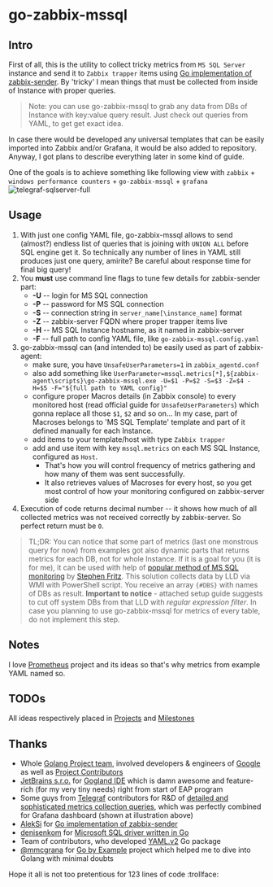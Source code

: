 # go-zabbix-mssql

## Intro

First of all, this is the utility to collect tricky metrics from `MS SQL Server` instance and send it to `Zabbix trapper` items using [Go implementation of zabbix-sender](https://github.com/AlekSi/zabbix-sender). By 'tricky' I mean things that must be collected from inside of Instance with proper queries.

> Note: you can use go-zabbix-mssql to grab any data from DBs of Instance with key:value query result. Just check out queries from YAML, to get get exact idea.

In case there would be developed any universal templates that can be easily imported into Zabbix and/or Grafana, it would be also added to repository. Anyway, I got plans to describe everything later in some kind of guide.

One of the goals is to achieve something like following view with `zabbix` + `windows performance counters` + `go-zabbix-mssql` + `grafana`
![telegraf-sqlserver-full](https://cloud.githubusercontent.com/assets/16494280/12591426/fa2b17b4-c467-11e5-9c00-929f4c4aea57.png)

## Usage

1. With just one config YAML file, go-zabbix-mssql allows to send (almost?) endless list of queries that is joining with `UNION ALL` before SQL engine get it. So technically any number of lines in YAML still produces just one query, amirite? Be careful about response time for final big query!
1. You **must** use command line flags to tune few details for zabbix-sender part:
    * **-U** -- login for MS SQL connection
    * **-P** -- password for MS SQL connection
    * **-S** -- connection string in `server_name[\instance_name]` format
    * **-Z** -- zabbix-server FQDN where proper trapper items live
    * **-H** -- MS SQL Instance hostname, as it named in zabbix-server
    * **-F** -- full path to config YAML file, like `go-zabbix-mssql.config.yaml`
1. go-zabbix-mssql can (and intended to) be easily used as part of zabbix-agent:
    * make sure, you have `UnsafeUserParameters=1` in `zabbix_agentd.conf`
    * also add something like `UserParameter=mssql.metrics[*],${zabbix-agent\scripts}\go-zabbix-mssql.exe -U=$1 -P=$2 -S=$3 -Z=$4 -H=$5 -F="${full path to YAML config}"`
    * configure proper Macros details (in Zabbix console) to every monitored host (read official guide for `UnsafeUserParameters`) which gonna replace all those `$1`, `$2` and so on... In my case, part of Macroses belongs to 'MS SQL Template' template and part of it defined manually for each Instance.
    * add items to your template/host with type `Zabbix trapper`
    * add and use item with key `mssql.metrics` on each MS SQL Instance, configured as `Host`.
         * That's how you will control frequency of metrics gathering and how many of them was sent successfully.
         * It also retrieves values of Macroses for every host, so you get most control of how your monitoring configured on zabbix-server side 
1. Execution of code returns decimal number -- it shows how much of all collected metrics was not received correctly by zabbix-server. So perfect return must be `0`.

> TL;DR: You can notice that some part of metrics (last one monstrous query for now) from examples got also dynamic parts that returns metrics for each DB, not for whole Instance. If it is a goal for you (it is for me), it can be used with help of [popular method of MS SQL monitoring](https://share.zabbix.com/databases/microsoft-sql-server/template-app-ms-sql-default-installation-lld) by [Stephen Fritz](https://share.zabbix.com/owner/g_111769865974589121086). This solution collects data by LLD via WMI with PowerShell script. You receive an array `{#DBS}` with names of DBs as result. **Important to notice** - attached setup guide suggests to cut off system DBs from that LLD with *regular expression filter*. In case you planning to use go-zabbix-mssql for metrics of every table, do not implement this step.    

## Notes

I love [Prometheus](https://github.com/prometheus/prometheus) project and its ideas so that's why metrics from example YAML named so.

## TODOs

All ideas respectively placed in [Projects](https://github.com/khannz/go-zabbix-mssql/projects) and [Milestones](https://github.com/khannz/go-zabbix-mssql/milestones)

## Thanks

- Whole [Golang Project team](https://golang.org/project/), involved developers & engineers of [Google](https://google.com) as well as [Project Contributors](https://golang.org/CONTRIBUTORS)
- [JetBrains s.r.o.](https://www.jetbrains.com) for [Gogland IDE](https://www.jetbrains.com/go/) which is damn awesome and feature-rich (for my very tiny needs) right from start of EAP program
- Some guys from [Telegraf](https://github.com/influxdata/telegraf) contributors for R&D of [detailed and sophisticated metrics collection queries](https://github.com/influxdata/telegraf/blob/master/plugins/inputs/sqlserver/sqlserver.go#L191), which was perfectly combined for Grafana dashboard (shown at illustration above)
- [AlekSi](https://github.com/AlekSi) for [Go implementation of zabbix-sender](https://github.com/AlekSi/zabbix-sender)
- [denisenkom](https://github.com/denisenkom) for [Microsoft SQL driver written in Go](https://github.com/denisenkom/go-mssqldb)
- Team of contributors, who developed [YAML.v2](https://github.com/go-yaml/yaml/tree/v2) Go package
- [@mmcgrana](https://twitter.com/mmcgrana) for [Go by Example](https://gobyexample.com) project which helped me to dive into Golang with minimal doubts

Hope it all is not too pretentious for 123 lines of code :trollface: